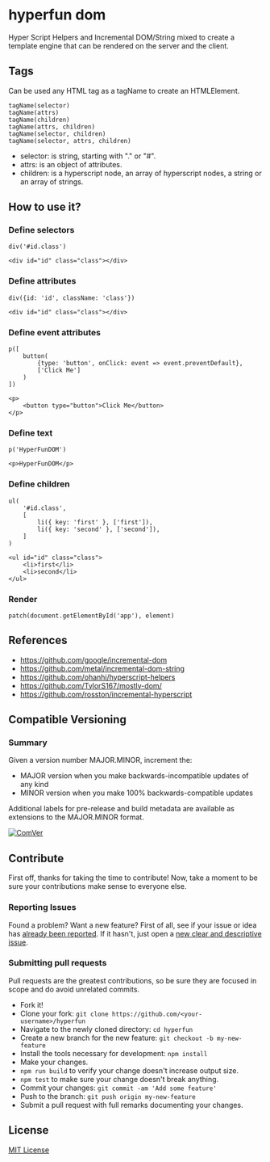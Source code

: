 # hyperfun dom

Hyper Script Helpers and Incremental DOM/String mixed to create a template engine that can be rendered on the server and the client.

## Tags

Can be used any HTML tag as a tagName to create an HTMLElement.

````
tagName(selector)
tagName(attrs)
tagName(children)
tagName(attrs, children)
tagName(selector, children)
tagName(selector, attrs, children)
````

- selector: is string, starting with "." or "#".
- attrs: is an object of attributes.
- children: is a hyperscript node, an array of hyperscript nodes, a string or an array of strings.

## How to use it?

### Define selectors

```
div('#id.class')
```

```
<div id="id" class="class"></div>
```

### Define attributes

```
div({id: 'id', className: 'class'})
```

```
<div id="id" class="class"></div>
```

### Define event attributes

```
p([
    button(
        {type: 'button', onClick: event => event.preventDefault},
        ['Click Me']
    )
])
```

```
<p>
    <button type="button">Click Me</button>
</p>
```

### Define text

```
p('HyperFunDOM')
```

```
<p>HyperFunDOM</p>
```

### Define children

```
ul(
    '#id.class',
    [
        li({ key: 'first' }, ['first']),
        li({ key: 'second' }, ['second']),
    ]
)
```

```
<ul id="id" class="class">
    <li>first</li>
    <li>second</li>
</ul>
```

### Render

```
patch(document.getElementById('app'), element)
```  

## References

- https://github.com/google/incremental-dom
- https://github.com/metal/incremental-dom-string
- https://github.com/ohanhi/hyperscript-helpers
- https://github.com/TylorS167/mostly-dom/
- https://github.com/rosston/incremental-hyperscript

## Compatible Versioning

### Summary

Given a version number MAJOR.MINOR, increment the:

- MAJOR version when you make backwards-incompatible updates of any kind
- MINOR version when you make 100% backwards-compatible updates

Additional labels for pre-release and build metadata are available as extensions to the MAJOR.MINOR format.

[![ComVer](https://img.shields.io/badge/ComVer-compliant-brightgreen.svg)](https://github.com/staltz/comver)

## Contribute

First off, thanks for taking the time to contribute!
Now, take a moment to be sure your contributions make sense to everyone else.

### Reporting Issues

Found a problem? Want a new feature? First of all, see if your issue or idea has [already been reported](../../issues).
If it hasn't, just open a [new clear and descriptive issue](../../issues/new).

### Submitting pull requests

Pull requests are the greatest contributions, so be sure they are focused in scope and do avoid unrelated commits.

-   Fork it!
-   Clone your fork: `git clone https://github.com/<your-username>/hyperfun`
-   Navigate to the newly cloned directory: `cd hyperfun`
-   Create a new branch for the new feature: `git checkout -b my-new-feature`
-   Install the tools necessary for development: `npm install`
-   Make your changes.
-   `npm run build` to verify your change doesn't increase output size.
-   `npm test` to make sure your change doesn't break anything.
-   Commit your changes: `git commit -am 'Add some feature'`
-   Push to the branch: `git push origin my-new-feature`
-   Submit a pull request with full remarks documenting your changes.

## License

[MIT License](https://github.com/gc-victor/hyperfun/blob/master/LICENSE.md)
